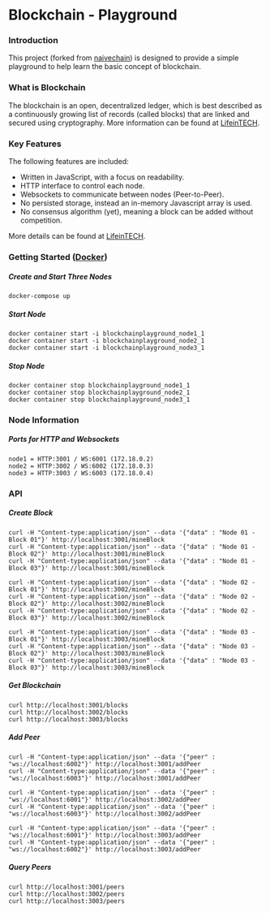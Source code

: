 # Blockchain - Playground

### Introduction
This project (forked from [naivechain](https://github.com/lhartikk/naivechain)) is designed to provide a simple playground to help learn the basic concept of blockchain.

### What is Blockchain
The blockchain is an open, decentralized ledger, which is best described as a continuously growing list of records (called blocks) that are linked and secured using cryptography. More information can be found at  [LifeinTECH](http://lifeintech.com/2014/01/27/Blockchain/).

### Key Features
The following features are included:

* Written in JavaScript, with a focus on readability.
* HTTP interface to control each node.
* Websockets to communicate between nodes (Peer-to-Peer).
* No persisted storage, instead an in-memory Javascript array is used.
* No consensus algorithm (yet), meaning a block can be added without competition.

More details can be found at [LifeinTECH](http://www.lifeintech.com).

### Getting Started ([Docker](http://www.docker.com))
##### Create and Start Three Nodes
```
docker-compose up
```
##### Start Node
```
docker container start -i blockchainplayground_node1_1
docker container start -i blockchainplayground_node2_1
docker container start -i blockchainplayground_node3_1
```
##### Stop Node
```
docker container stop blockchainplayground_node1_1
docker container stop blockchainplayground_node2_1
docker container stop blockchainplayground_node3_1
```


### Node Information
##### Ports for HTTP and Websockets
```
node1 = HTTP:3001 / WS:6001 (172.18.0.2)
node2 = HTTP:3002 / WS:6002 (172.18.0.3)
node3 = HTTP:3003 / WS:6003 (172.18.0.4)
```


### API
##### Create Block
```
curl -H "Content-type:application/json" --data '{"data" : "Node 01 - Block 01"}' http://localhost:3001/mineBlock
curl -H "Content-type:application/json" --data '{"data" : "Node 01 - Block 02"}' http://localhost:3001/mineBlock
curl -H "Content-type:application/json" --data '{"data" : "Node 01 - Block 03"}' http://localhost:3001/mineBlock

curl -H "Content-type:application/json" --data '{"data" : "Node 02 - Block 01"}' http://localhost:3002/mineBlock
curl -H "Content-type:application/json" --data '{"data" : "Node 02 - Block 02"}' http://localhost:3002/mineBlock
curl -H "Content-type:application/json" --data '{"data" : "Node 02 - Block 03"}' http://localhost:3002/mineBlock

curl -H "Content-type:application/json" --data '{"data" : "Node 03 - Block 01"}' http://localhost:3003/mineBlock
curl -H "Content-type:application/json" --data '{"data" : "Node 03 - Block 02"}' http://localhost:3003/mineBlock
curl -H "Content-type:application/json" --data '{"data" : "Node 03 - Block 03"}' http://localhost:3003/mineBlock
```
##### Get Blockchain
```
curl http://localhost:3001/blocks
curl http://localhost:3002/blocks
curl http://localhost:3003/blocks
```
##### Add Peer
```
curl -H "Content-type:application/json" --data '{"peer" : "ws://localhost:6002"}' http://localhost:3001/addPeer
curl -H "Content-type:application/json" --data '{"peer" : "ws://localhost:6003"}' http://localhost:3001/addPeer

curl -H "Content-type:application/json" --data '{"peer" : "ws://localhost:6001"}' http://localhost:3002/addPeer
curl -H "Content-type:application/json" --data '{"peer" : "ws://localhost:6003"}' http://localhost:3002/addPeer

curl -H "Content-type:application/json" --data '{"peer" : "ws://localhost:6001"}' http://localhost:3003/addPeer
curl -H "Content-type:application/json" --data '{"peer" : "ws://localhost:6002"}' http://localhost:3003/addPeer
```
##### Query Peers
```
curl http://localhost:3001/peers
curl http://localhost:3002/peers
curl http://localhost:3003/peers
```
